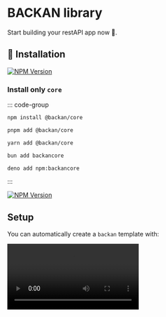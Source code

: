 # BACKAN library

Start building your restAPI app now 🌈.

## 🔑 Installation

<!--@include: ../../partials/install.md-->

[![NPM Version](https://img.shields.io/npm/v/backan?style=for-the-badge&color=yellow)](https://www.npmjs.com/package/backan)

### Install only `core`

::: code-group

```bash [npm]
npm install @backan/core
```

```bash [pnpm]
pnpm add @backan/core
```

```bash [yarn]
yarn add @backan/core
```

```bash [bun]
bun add backancore
```

```bash [deno]
deno add npm:backancore
```

:::

[![NPM Version](https://img.shields.io/npm/v/%40backan%2Fcore?style=for-the-badge&color=yellow)](https://www.npmjs.com/package/@backan/core)

## Setup

You can automatically create a `backan` template with:

<!--@include: ../../partials/create.md-->

<video src="/backan-create.webm" controls/>

[Read more](../create/index.md)

## Create `App` instace

[Read more](./app.md)

## Create `Route`

[Read more](./route.md)

## Add `Endpoints`

- [GET](./get.md)
- [POST](./post.md)
- [STREAM](./stream.md)
